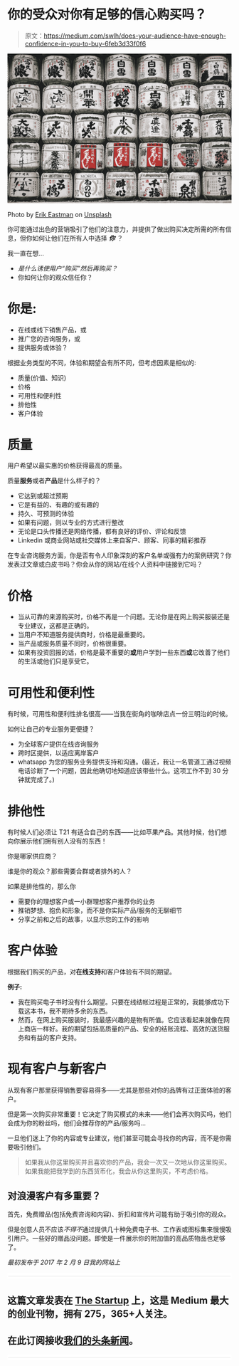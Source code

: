 # 你的受众对你有足够的信心购买吗？

> 原文：<https://medium.com/swlh/does-your-audience-have-enough-confidence-in-you-to-buy-6feb3d33f0f6>

![](img/407ec8875a8dbfdef34b8a6c29c2dad6.png)

Photo by [Erik Eastman](https://unsplash.com/photos/yiptq3TFiX8?utm_source=unsplash&utm_medium=referral&utm_content=creditCopyText) on [Unsplash](https://unsplash.com/?utm_source=unsplash&utm_medium=referral&utm_content=creditCopyText)

你可能通过出色的营销吸引了他们的注意力，并提供了做出购买决定所需的所有信息，但你如何让他们在所有人中选择 ***你*** ？

我一直在想…

*   *是什么诱使用户“购买”然后再购买？*
*   你如何让你的观众信任你？

# 你是:

*   在线或线下销售产品，或
*   推广您的咨询服务，或
*   提供服务或体验？

根据业务类型的不同，体验和期望会有所不同，但考虑因素是相似的:

*   质量(价值、知识)
*   价格
*   可用性和便利性
*   排他性
*   客户体验

# 质量

用户希望以最实惠的价格获得最高的质量。

质量**服务**或者**产品**是什么样子的？

*   它达到或超过预期
*   它是有益的、有趣的或有趣的
*   持久、可预测的体验
*   如果有问题，则以专业的方式进行整改
*   无论是口头传播还是网络传播，都有良好的评价、评论和反馈
*   Linkedin 或商业网站或社交媒体上来自客户、顾客、同事的精彩推荐

在专业咨询服务方面，你是否有令人印象深刻的客户名单或强有力的案例研究？你发表过文章或白皮书吗？你会从你的网站/在线个人资料中链接到它吗？

# 价格

*   当从可靠的来源购买时，价格不再是一个问题。无论你是在网上购买服装还是专业建议，这都是正确的。
*   当用户不知道服务提供商时，价格是最重要的。
*   当产品或服务质量不同时，价格很重要。
*   如果有投资回报的话，价格是最不重要的**或**用户学到一些东西**或**它改善了他们的生活或他们只是享受它。

# 可用性和便利性

有时候，可用性和便利性排名很高——当我在街角的咖啡店点一份三明治的时候。

如何让自己的专业服务更便捷？

*   为全球客户提供在线咨询服务
*   跨时区提供，以适应离岸客户
*   whatsapp 为您的服务业务提供支持和沟通。(最近，我让一名管道工通过视频电话诊断了一个问题，因此他确切地知道应该带些什么。这项工作不到 30 分钟就完成了。)

# 排他性

有时候人们必须让 T21 有适合自己的东西——比如苹果产品。其他时候，他们想向你展示他们拥有别人没有的东西！

你是哪家供应商？

谁是你的观众？那些需要合群或者排外的人？

如果是排他性的，那么你

*   需要你的理想客户或一小群理想客户推荐你的业务
*   推销梦想、抱负和形象，而不是你实际产品/服务的无聊细节
*   分享之前和之后的故事，以显示您的工作的影响

# 客户体验

根据我们购买的产品，对**在线支持**和客户体验有不同的期望。

**例子:**

*   我在购买电子书时没有什么期望。只要在线结帐过程是正常的，我能够成功下载这本书，我不期待多余的东西。
*   然而，在网上购买服装时，我最感兴趣的是物有所值。它应该看起来就像在网上商店一样好。我的期望包括高质量的产品、安全的结账流程、高效的送货服务和有益的客户支持。

# 现有客户与新客户

从现有客户那里获得销售要容易得多——尤其是那些对你的品牌有过正面体验的客户。

但是第一次购买非常重要！它决定了购买模式的未来——他们会再次购买吗，他们会成为你的粉丝吗，他们会推荐你的产品/服务吗…

一旦他们迷上了你的内容或专业建议，他们甚至可能会寻找你的内容，而不是你需要吸引他们。

> 如果我从你这里购买并且喜欢你的产品，我会一次又一次地从你这里购买。如果我能把我学到的东西货币化，我会从你这里购买，不考虑价格。

## 对浪漫客户有多重要？

首先，免费赠品(包括免费咨询和内容)、折扣和宣传片可能有助于吸引你的观众。

但是创意人员不应该*不得不*通过提供几十种免费电子书、工作表或图标集来慢慢吸引用户。一些好的赠品没问题。即使是一件展示你的附加值的高品质物品也足够了。

*最初发布于 2017 年 2 月 9 日我的网站上*

![](img/731acf26f5d44fdc58d99a6388fe935d.png)

## 这篇文章发表在 [The Startup](https://medium.com/swlh) 上，这是 Medium 最大的创业刊物，拥有 275，365+人关注。

## 在此订阅接收[我们的头条新闻](http://growthsupply.com/the-startup-newsletter/)。

![](img/731acf26f5d44fdc58d99a6388fe935d.png)